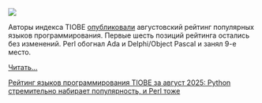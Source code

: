 <!--2025-08-17 04:36:16-->
<div class="yb">
  <div class="rss habr"><img src="https://habrastorage.org/getpro/habr/upload_files/ada/4b7/079/ada4b7079150cadbb6ef713b6e357f79.png" /><p>Авторы индекса TIOBE <a href="https://www.tiobe.com/tiobe-index/" rel="noopener noreferrer nofollow">опубликовали</a> августовский рейтинг популярных языков программирования. Первые шесть позиций рейтинга остались без&nbsp;изменений. Perl обогнал Ada и Delphi/Object Pascal и занял 9-е место. </p> <a href="https://habr.com/ru/articles/937856/#habracut">Читать... <p class="titl"><a href="https://habr.com/ru/news/937856/?utm_source=habrahabr&utm_medium=rss&utm_campaign=937856">Рейтинг языков программирования TIOBE за август 2025: Python стремительно набирает популярность, и Perl тоже</a></p></div>
</div>
